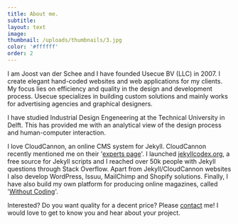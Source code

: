 ```yaml
---
title: About me.
subtitle:
layout: text
image:
thumbnail: /uploads/thumbnails/3.jpg
color: '#ffffff'
order: 2
---
```



I am Joost van der Schee and I have founded Usecue BV (LLC) in 2007. I create elegant hand-coded websites and web applications for my clients. My focus lies on efficiency and quality in the design and development process. Usecue specializes in building custom solutions and mainly works for advertising agencies and graphical designers.

I have studied Industrial Design Engeneering at the Technical University in Delft. This has provided me with an analytical view of the design process and human-computer interaction.

I love CloudCannon, an online CMS system for Jekyll. CloudCannon recently mentioned me on their '[experts page](https://cloudcannon.com/experts/)'. I launched [jekyllcodex.org](http://jekyllcodex.org), a free source for Jekyll scripts and I reached over 50k people with Jekyll questions through Stack Overflow. Apart from Jekyll/CloudCannon websites I also develop WordPress, Issuu, MailChimp and Shopify solutions. Finally, I have also build my own platform for producing online magazines, called '[Without Coding](https://withoutcoding.com)'.

Interested? Do you want quality for a decent price? Please&nbsp;[contact](/contact)&nbsp;me! I would love to get to know you and hear about your project.